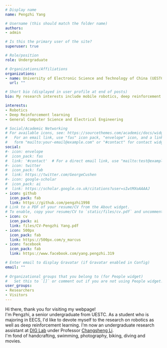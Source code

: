 ```yaml
---
# Display name
name: Pengzhi Yang

# Username (this should match the folder name)
authors:
- admin

# Is this the primary user of the site?
superuser: true

# Role/position
role: Undergraduate

# Organizations/Affiliations
organizations:
- name: University of Electronic Science and Technology of China (UESTC)
  url: ""

# Short bio (displayed in user profile at end of posts)
bio: My research interests include mobile robotics, deep reinforcement learning, and general computer science and electrical engineering. 

interests:
- Robotics
- Deep Reinforcement learning
- General Computer Science and Electrical Engineering

# Social/Academic Networking
# For available icons, see: https://sourcethemes.com/academic/docs/widgets/#icons
#   For an email link, use "fas" icon pack, "envelope" icon, and a link in the
#   form "mailto:your-email@example.com" or "#contact" for contact widget.
social:
#- icon: envelope
#  icon_pack: fas
#  link: '#contact'  # For a direct email link, use "mailto:test@example.org".
#- icon: twitter
#  icon_pack: fab
#  link: https://twitter.com/GeorgeCushen
#- icon: google-scholar
#  icon_pack: ai
#  link: https://scholar.google.co.uk/citations?user=sIwtMXoAAAAJ
- icon: github
  icon_pack: fab
  link: https://github.com/pengzhi1998
# Link to a PDF of your resume/CV from the About widget.
# To enable, copy your resume/CV to `static/files/cv.pdf` and uncomment the lines below.  
- icon: cv
  icon_pack: ai
  link: files/CV-Pengzhi Yang.pdf
- icon: 500px
  icon_pack: fab
  link: https://500px.com/y_marcus
- icon: facebook
  icon_pack: fab
  link: https://www.facebook.com/yang.pengzhi.319

# Enter email to display Gravatar (if Gravatar enabled in Config)
email: ""
  
# Organizational groups that you belong to (for People widget)
#   Set this to `[]` or comment out if you are not using People widget.  
user_groups:
- Researchers
- Visitors
---
```


Hi there, thank you for visiting my webpage!<br>
I'm Pengzhi, a senior undergraduate from UESTC. As a student who is majoring in EECS, 
I'd like to devote myself to the research on robotics as well as deep reinforcement learning. I'm 
now an undergraduate research assistant at [DIG Lab](http://dig.uestc.cn/?page_id=46) under 
Professor [Changsheng Li](http://faculty.uestc.edu.cn/lizhangsheng/en/index.htm). <br> 
I'm fond of handcrafting, swimming, photography, biking, diving and movies.<br> 

